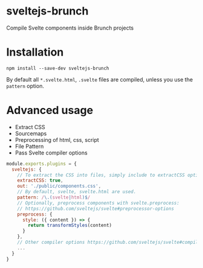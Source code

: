 # sveltejs-brunch

Compile Svelte components inside Brunch projects

# Installation

```
npm install --save-dev sveltejs-brunch
```

By default all `*.svelte.html`, `.svelte` files are compiled, unless you use the `pattern` option.

# Advanced usage

- Extract CSS
- Sourcemaps
- Preprocessing of html, css, script
- File Pattern
- Pass Svelte compiler options

```js
module.exports.plugins = {
  sveltejs: {
    // To extract the CSS into files, simply include to extractCSS option in your Brunch config like so...
    extractCSS: true,
    out: './public/components.css',
    // By default, svelte, svelte.html are used.
    pattern: /\.(svelte|html)$/
    // Optionally, preprocess components with svelte.preprocess:
    // https://github.com/sveltejs/svelte#preprocessor-options
    preprocess: {
      style: ({ content }) => {
        return transformStyles(content)
      }
    },
    // Other compiler options https://github.com/sveltejs/svelte#compiler-options
    ...
  }
}
```
